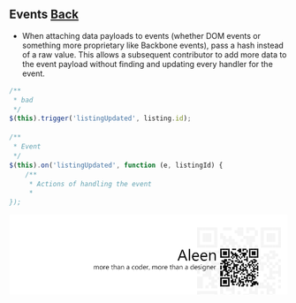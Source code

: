 ## Events [**Back**](./../README.md)

- When attaching data payloads to events (whether DOM events or something more proprietary like Backbone events), pass a hash instead of a raw value. This allows a subsequent contributor to add more data to the event payload without finding and updating every handler for the event.

```js
/**
 * bad
 */
$(this).trigger('listingUpdated', listing.id);

/**
 * Event
 */
$(this).on('listingUpdated', function (e, listingId) {
    /**
     * Actions of handling the event
     *
});

```

<a href="http://aleen42.github.io/" target="_blank" ><img src="./../pic/tail.gif"></a>